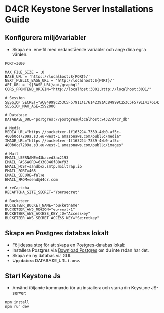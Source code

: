 # D4CR Keystone Server Installations Guide

## Konfigurera miljövariabler

- Skapa en .env-fil med nedanstående variabler och ange dina egna värden.

```
PORT=3000

MAX_FILE_SIZE = 10
BASE_URL = 'https://localhost:${PORT}/'
NEXT_PUBLIC_BASE_URL = 'http://localhost:${PORT}/'
API_URL = '${BASE_URL}api/graphql'
CORS_FRONTEND_ORIGIN="http://localhost:3001,http://localhost:3001/"

# Session
SESSION_SECRET="AC84999C253C5F579114176142392AC84999C253C5F579114176142392"
SESSION_MAX_AGE=2592000

# Database
DATABASE_URL="postgres://postgres@localhost:5432/d4cr_db"

# Media
MEDIA_URL="https://bucketeer-1f163294-7339-4eb0-af5c-400b0ce7209a.s3.eu-west-1.amazonaws.com/public/media"
IMAGE_URL="https://bucketeer-1f163294-7339-4eb0-af5c-400b0ce7209a.s3.eu-west-1.amazonaws.com/public/images"

# Mail
EMAIL_USERNAME=48baced3ac2193
EMAIL_PASSWORD=6330846f88ef93
EMAIL_HOST=sandbox.smtp.mailtrap.io
EMAIL_PORT=465
EMAIL_SECURE=false
EMAIL_FROM=send@d4cr.com

# reCaptcha
RECAPTCHA_SITE_SECRET="Yoursecret"

# Bucketeer
BUCKETEER_BUCKET_NAME="bucketname"
BUCKETEER_AWS_REGION="eu-west-1"
BUCKETEER_AWS_ACCESS_KEY_ID="Accesskey"
BUCKETEER_AWS_SECRET_ACCESS_KEY="Secretkey"
```

## Skapa en Postgres databas lokalt

- Följ dessa steg för att skapa en Postgres-databas lokalt:
- Installera Postgres via [Download Postgres](https://postgresapp.com/downloads.html) om du inte redan har det.
- Skapa en ny databas via GUI.
- Uppdatera DATABASE_URL i .env.

## Start Keystone Js

- Använd följande kommando för att installera och starta din Keystone JS-server:

```
npm install
npm run dev

```
